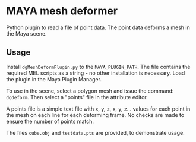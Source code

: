 # MAYA mesh deformer

Python plugin to read a file of point data. The point data deforms a mesh in
the Maya scene.

## Usage

Install `dgMeshDeformPlugin.py` to the `MAYA_PLUGIN_PATH`. The file contains the
required MEL scripts as a string - no other installation is necessary.
Load the plugin in the Maya Plugin Manager.

To use in the scene, select a polygon mesh and issue the command: `dgdeform`.
Then select a "points" file in the attribute editor.

A points file is a simple text file with x, y, z, x, y, z... values for each
point in the mesh on each line for each deforming frame. No checks are made to
ensure the number of points match.

The files `cube.obj` and `testdata.pts` are provided, to demonstrate usage.
